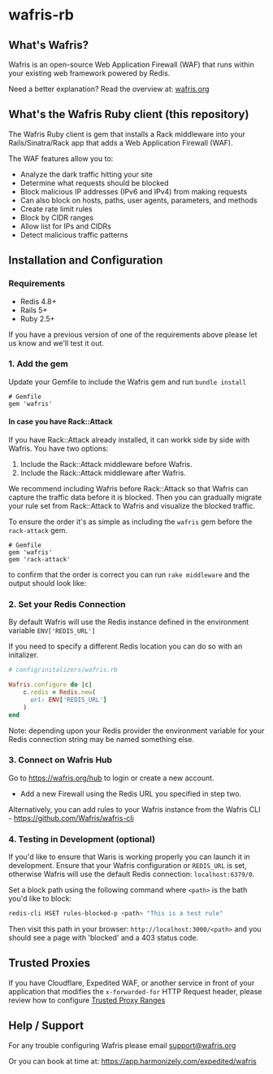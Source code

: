 # wafris-rb

## What's Wafris?
Wafris is an open-source Web Application Firewall (WAF) that runs within your existing web framework powered by Redis.

Need a better explanation? Read the overview at: [wafris.org](https://wafris.org)

## What's the Wafris Ruby client (this repository)

The Wafris Ruby client is gem that installs a Rack middleware into your Rails/Sinatra/Rack app that adds a Web Application Firewall (WAF).

The WAF features allow you to:

- Analyze the dark traffic hitting your site
- Determine what requests should be blocked
- Block malicious IP addresses (IPv6 and IPv4) from making requests
- Can also block on hosts, paths, user agents, parameters, and methods
- Create rate limit rules
- Block by CIDR ranges
- Allow list for IPs and CIDRs
- Detect malicious traffic patterns

## Installation and Configuration

### Requirements
- Redis 4.8+
- Rails 5+
- Ruby 2.5+

If you have a previous version of one of the requirements above please let us know and we'll test it out.

### 1. Add the gem

Update your Gemfile to include the Wafris gem and run `bundle install`

```
# Gemfile
gem 'wafris'
```

#### In case you have Rack::Attack

If you have Rack::Attack already installed, it can workk side by side with Wafris. You have two options:
1. Include the Rack::Attack middleware before Wafris.
2. Include the Rack::Attack middleware after Wafris.

We recommend including Wafris before Rack::Attack so that Wafris can capture the traffic data before it is blocked.
Then you can gradually migrate your rule set from Rack::Attack to Wafris and visualize the blocked traffic.

To ensure the order it's as simple as including the `wafris` gem before the `rack-attack` gem.

```
# Gemfile
gem 'wafris'
gem 'rack-attack'
```

to confirm that the order is correct you can run `rake middleware` and the output should look like:

### 2. Set your Redis Connection

By default Wafris will use the Redis instance defined in the environment variable `ENV['REDIS_URL']`

If you need to specify a different Redis location you can do so with an initalizer.

```ruby
# config/initalizers/wafris.rb

Wafris.configure do |c|
    c.redis = Redis.new(
      url: ENV['REDIS_URL']
    )
end
```

Note: depending upon your Redis provider the environment variable for your Redis connection string may be named something else.

### 3. Connect on Wafris Hub

Go to https://wafris.org/hub to login or create a new account.

- Add a new Firewall using the Redis URL you specified in step two.

Alternatively, you can add rules to your Wafris instance from the Wafris CLI - https://github.com/Wafris/wafris-cli 


### 4. Testing in Development (optional)

If you'd like to ensure that Waris is working properly you can launch it in development. Ensure that your Wafris configuration
or `REDIS_URL` is set, otherwise Wafris will use the default Redis connection: `localhost:6379/0`.

Set a block path using the following command where `<path>` is the bath you'd like to block:

```sh
redis-cli HSET rules-blocked-p <path> "This is a test rule"
```

Then visit this path in your browser: `http://localhost:3000/<path>` and you should see a page with
'blocked' and a 403 status code.

## Trusted Proxies

If you have Cloudflare, Expedited WAF, or another service in front of your application that modifies the `x-forwarded-for` HTTP Request header, please review how to configure [Trusted Proxy Ranges](docs/trusted-proxies.md)

## Help / Support

For any trouble configuring Wafris please email [support@wafris.org](mailto:support@wafris.org)

Or you can book at time at: https://app.harmonizely.com/expedited/wafris 

<img src='https://uptimer.expeditedsecurity.com/wafris-rb' width='0' height='0'>
